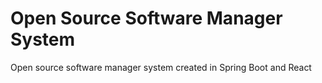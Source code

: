 # Open Source Software Manager System
Open source software manager system created in Spring Boot and React
